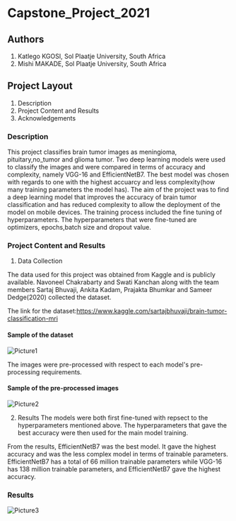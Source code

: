 # Capstone_Project_2021

## **Authors**

1. Katlego KGOSI, Sol Plaatje University, South Africa
2. Mishi MAKADE, Sol Plaatje University, South Africa

## **Project Layout**

1. Description
3. Project Content and Results
4. Acknowledgements

### **Description**

This project classifies brain tumor images as meningioma, pituitary,no_tumor and glioma tumor. Two deep learning models were used to classify the images and were compared in terms of accuracy and complexity, namely VGG-16 and EfficientNetB7. The best model was chosen with regards to one with the highest accuarcy and less complexity(how many training parameters the model has). The aim of the project was to find a deep learning model that improves the accuracy of brain tumor classification and has reduced complexity to allow the deployment of the model on mobile devices. The training process included the fine tuning of hyperparameters. The hyperparameters that were fine-tuned are optimizers, epochs,batch size and dropout value.

### **Project Content and Results**

1. Data Collection

The data used for this project was obtained from Kaggle and is  publicly available. Navoneel Chakrabarty and Swati Kanchan along with the team members Sartaj Bhuvaji, Ankita Kadam, Prajakta Bhumkar and Sameer Dedge(2020) collected the dataset.

The link for the dataset:https://www.kaggle.com/sartajbhuvaji/brain-tumor-classification-mri

#### **Sample of the dataset**


![Picture1](https://user-images.githubusercontent.com/83508295/155328394-b7416b1d-9fef-4357-a436-2656df964fa3.png)

The images were pre-processed with respect to each model's pre-processing requirements.

#### **Sample of the pre-processed images**

![Picture2](https://user-images.githubusercontent.com/83508295/155329044-5bfc6953-c48a-41bc-8c90-435729ed35eb.png)

2. Results
The models were both first fine-tuned with repsect to the hyperparameters mentioned above. The hyperparameters that gave the best accuracy were then used for the main model training.

From the results, EfficientNetB7 was the best model. It gave the highest accuracy and was the less complex model in terms of trainable parameters.
EfficientNetB7 has a total of 66 million trainable parameters while VGG-16 has 138 million trainable parameters, and EfficientNetB7 gave the highest accuracy.

### **Results**



 ![Picture3](https://user-images.githubusercontent.com/83508295/155330703-b207eae2-cf20-4bb2-84dd-3be370f24540.png)







